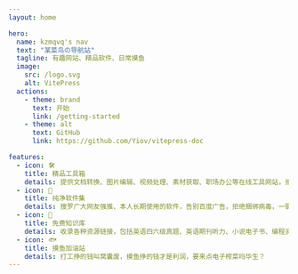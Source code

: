 ```yaml
---
layout: home

hero:
  name: kzmqvq's nav
  text: "某菜鸟の导航站"
  tagline: 有趣网站、精品软件、日常摸鱼
  image:
    src: /logo.svg
    alt: VitePress
  actions:
    - theme: brand
      text: 开始
      link: /getting-started
    - theme: alt
      text: GitHub
      link: https://github.com/Yiov/vitepress-doc

features:
  - icon: 🛠️
    title: 精品工具箱
    details: 提供文档转换、图片编辑、视频处理、素材获取、职场办公等在线工具网站，拒绝登录，开箱即用
  - icon: 🎉
    title: 纯净软件集
    details: 搜罗广大网友强推、本人长期使用的软件，告别百度广告，拒绝捆绑病毒，一键直达下载
  - icon: 📖
    title: 免费知识库
    details: 收录各种资源链接，包括英语四六级真题、英语期刊听力、小说电子书、编程资料、文学古诗词。
  - icon: 🐟
    title: 摸鱼加油站
    details: 打工挣的钱叫窝囊废，摸鱼挣的钱才是利润，要来点电子榨菜吗华生？
---
```


<style>
:root {
  --vp-home-hero-name-color: transparent;
  --vp-home-hero-name-background: -webkit-linear-gradient(120deg, #bd34fe, #41d1ff);


  /* --vp-home-hero-image-background-image: linear-gradient(-45deg, #bd34fe 50%, #47caff 50%); */
  --vp-home-hero-image-filter: blur(40px);
}

</style>
